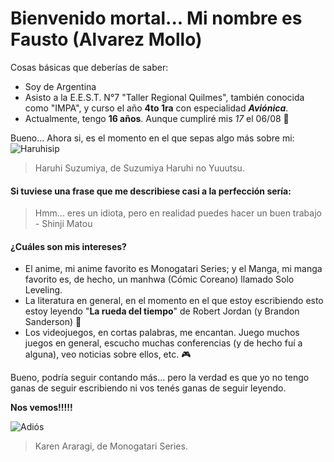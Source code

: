 # Bienvenido mortal... Mi nombre es Fausto (Alvarez Mollo)
Cosas básicas que deberías de saber:
  
  + Soy de Argentina
  + Asisto a la E.E.S.T. N°7 "Taller Regional Quilmes", también conocida como "IMPA", y curso el año **4to 1ra** con especialidad **_Aviónica_**.
  + Actualmente, tengo **16 años**. Aunque cumpliré mis _17_ el 06/08 :tada:

Bueno... Ahora si, es el momento en el que sepas algo más sobre mi:
![Haruhisip](https://pm1.narvii.com/7093/b13ccaaa22bb424c26fa7cef76c4fdd069c73038r1-876-719v2_uhq.jpg)
> Haruhi Suzumiya, de Suzumiya Haruhi no Yuuutsu.


#### Si tuviese una frase que me describiese casi a la perfección sería:
  > Hmm... eres un idiota, pero en realidad puedes hacer un buen trabajo 
  \- Shinji Matou

#### ¿Cuáles son mis intereses?
  - El anime, mi anime favorito es Monogatari Series; y el Manga, mi manga favorito es, de hecho, un manhwa (Cómic Coreano) llamado Solo Leveling.
  - La literatura en general, en el momento en el que estoy escribiendo esto estoy leyendo "**La rueda del tiempo**" de Robert Jordan (y Brandon Sanderson) :book:
  - Los videojuegos, en cortas palabras, me encantan. Juego muchos juegos en general, escucho muchas conferencias (y de hecho fuí a alguna), veo noticias sobre ellos, etc. :video_game:


  
Bueno, podría seguir contando más... pero la verdad es que yo no tengo ganas de seguir escribiendo ni vos tenés ganas de seguir leyendo.

**Nos vemos!!!!!**

![Adiós](https://pa1.narvii.com/6275/b7c2cf4584a9c13f0416041ef7da167d3f2a09e7_hq.gif)
> Karen Araragi, de Monogatari Series.
